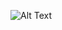 ![Alt Text](https://steamuserimages-a.akamaihd.net/ugc/313367221046638467/41ED95ACE18D194A63D0DE3F826EA01B5F3D34DD/?imw=5000&imh=5000&ima=fit&impolicy=Letterbox&imcolor=%23000000&letterbox=false)
